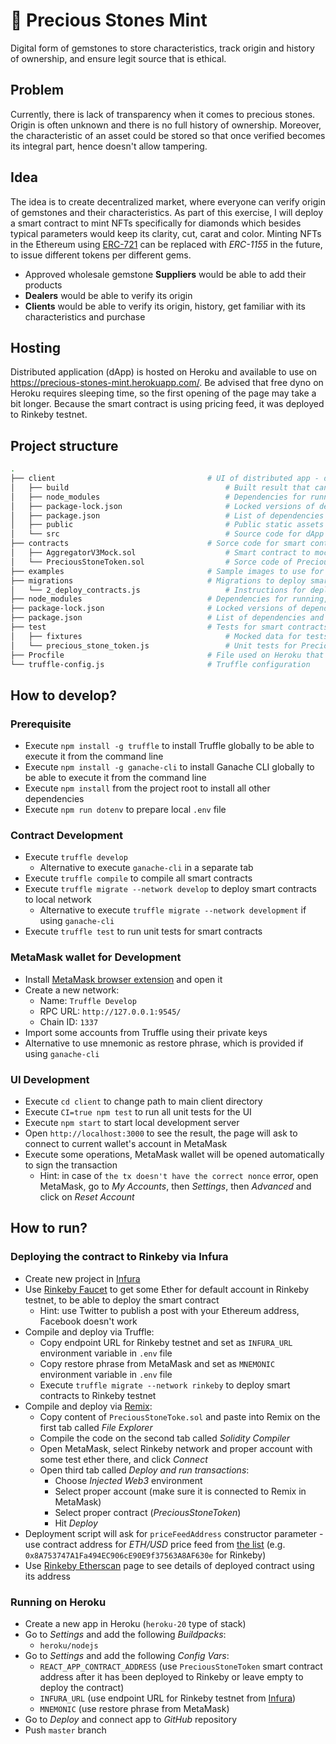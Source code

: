 # 💎 Precious Stones Mint

Digital form of gemstones to store characteristics, track origin and history of ownership, and ensure legit source that is ethical.

## Problem

Currently, there is lack of transparency when it comes to precious stones. Origin is often unknown and there is no full history of ownership. Moreover, the characteristic of an asset could be stored so that once verified becomes its integral part, hence doesn't allow tampering.

## Idea

The idea is to create decentralized market, where everyone can verify origin of gemstones and their characteristics.
As part of this exercise, I will deploy a smart contract to mint NFTs specifically for diamonds which besides typical parameters would keep its clarity, cut, carat and color.
Minting NFTs in the Ethereum using [ERC-721](https://ethereum.org/en/developers/docs/standards/tokens/erc-721/) can be replaced with *ERC-1155* in the future, to issue different tokens per different gems.

- Approved wholesale gemstone **Suppliers** would be able to add their products
- **Dealers** would be able to verify its origin
- **Clients** would be able to verify its origin, history, get familiar with its characteristics and purchase

## Hosting

Distributed application (dApp) is hosted on Heroku and available to use on https://precious-stones-mint.herokuapp.com/.
Be advised that free dyno on Heroku requires sleeping time, so the first opening of the page may take a bit longer.
Because the smart contract is using pricing feed, it was deployed to Rinkeby testnet.

## Project structure

```bash
.
├── client                                  # UI of distributed app - dApp
│   ├── build                                   # Built result that can be served as dApp
│   ├── node_modules                            # Dependencies for running, development and testing of dApp
│   ├── package-lock.json                       # Locked versions of dependencies for dApp
│   ├── package.json                            # List of dependencies and commands for dApp
│   ├── public                                  # Public static assets for dApp
│   └── src                                     # Source code for dApp
├── contracts                               # Sorce code for smart contracts
│   ├── AggregatorV3Mock.sol                    # Smart contract to mock price feed for development and testing
│   └── PreciousStoneToken.sol                  # Sorce code of Precious Stoke Token smart contracts
├── examples                                # Sample images to use for testing
├── migrations                              # Migrations to deploy smart contracts using Truffle
│   └── 2_deploy_contracts.js                   # Instructions for deployment of written smart contracts
├── node_modules                            # Dependencies for running, local development and testing
├── package-lock.json                       # Locked versions of dependencies
├── package.json                            # List of dependencies and commands
├── test                                    # Tests for smart contracts
│   ├── fixtures                                # Mocked data for tests
│   └── precious_stone_token.js                 # Unit tests for Precious Stone Token smart contract
├── Procfile                                # File used on Heroku that describes which command to run
└── truffle-config.js                       # Truffle configuration
```

## How to develop?

### Prerequisite

- Execute `npm install -g truffle` to install Truffle globally to be able to execute it from the command line
- Execute `npm install -g ganache-cli` to install Ganache CLI globally to be able to execute it from the command line
- Execute `npm install` from the project root to install all other dependencies
- Execute `npm run dotenv` to prepare local `.env` file

### Contract Development

- Execute `truffle develop`
  - Alternative to execute `ganache-cli` in a separate tab
- Execute `truffle compile` to compile all smart contracts
- Execute `truffle migrate --network develop` to deploy smart contracts to local network
  - Alternative to execute `truffle migrate --network development` if using `ganache-cli`
- Execute `truffle test` to run unit tests for smart contracts

### MetaMask wallet for Development

- Install [MetaMask browser extension](https://metamask.io/download.html) and open it
- Create a new network:
  - Name: `Truffle Develop`
  - RPC URL: `http://127.0.0.1:9545/`
  - Chain ID: `1337`
- Import some accounts from Truffle using their private keys
- Alternative to use mnemonic as restore phrase, which is provided if using `ganache-cli`

### UI Development

- Execute `cd client` to change path to main client directory
- Execute `CI=true npm test` to run all unit tests for the UI
- Execute `npm start` to start local development server
- Open `http://localhost:3000` to see the result, the page will ask to connect to current wallet's account in MetaMask
- Execute some operations, MetaMask wallet will be opened automatically to sign the transaction
  - Hint: in case of `the tx doesn't have the correct nonce` error, open MetaMask, go to *My Accounts*, then *Settings*, then *Advanced* and click on *Reset Account*

## How to run?

### Deploying the contract to Rinkeby via Infura
- Create new project in [Infura](https://infura.io)
- Use [Rinkeby Faucet](https://faucet.rinkeby.io/) to get some Ether for default account in Rinkeby testnet, to be able to deploy the smart contract
  - Hint: use Twitter to publish a post with your Ethereum address, Facebook doesn't work
- Compile and deploy via Truffle:
  - Copy endpoint URL for Rinkeby testnet and set as `INFURA_URL` environment variable in `.env` file
  - Copy restore phrase from MetaMask and set as `MNEMONIC` environment variable in `.env` file
  - Execute `truffle migrate --network rinkeby` to deploy smart contracts to Rinkeby testnet
- Compile and deploy via [Remix](https://remix.ethereum.org/):
  - Copy content of `PreciousStoneToke.sol` and paste into Remix on the first tab called *File Explorer*
  - Compile the code on the second tab called *Solidity Compiler*
  - Open MetaMask, select Rinkeby network and proper account with some test ether there, and click *Connect*
  - Open third tab called *Deploy and run transactions*:
    - Choose *Injected Web3* environment
    - Select proper account (make sure it is connected to Remix in MetaMask)
    - Select proper contract (*PreciousStoneToken*)
    - Hit *Deploy*
- Deployment script will ask for `priceFeedAddress` constructor parameter - use contract address for *ETH/USD* price feed from [the list](https://docs.chain.link/docs/ethereum-addresses/) (e.g. `0x8A753747A1Fa494EC906cE90E9f37563A8AF630e` for Rinkeby)
- Use [Rinkeby Etherscan](https://rinkeby.etherscan.io) page to see details of deployed contract using its address

### Running on Heroku

- Create a new app in Heroku (`heroku-20` type of stack)
- Go to *Settings* and add the following *Buildpacks*:
  - `heroku/nodejs`
- Go to *Settings* and add the following *Config Vars*:
  - `REACT_APP_CONTRACT_ADDRESS` (use `PreciousStoneToken` smart contract address after it has been deployed to Rinkeby or leave empty to deploy the contract)
  - `INFURA_URL` (use endpoint URL for Rinkeby testnet from [Infura](https://infura.io))
  - `MNEMONIC` (use restore phrase from MetaMask)
- Go to *Deploy* and connect app to *GitHub* repository
- Push `master` branch
